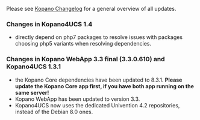 Please see [Kopano Changelog](https://documentation.kopano.io/kopano_changelog/) for a general overview of all updates.

### Changes in Kopano4UCS 1.4

* directly depend on php7 packages to resolve issues with packages choosing php5 variants when resolving dependencies.

### Changes in Kopano WebApp 3.3 final (3.3.0.610) and Kopano4UCS 1.3.1  

*   the Kopano Core dependencies have been updated to 8.3.1. **Please update the Kopano Core app first, if you have both app running on the same server!**
*   Kopano WebApp has been updated to version 3.3.
*   Kopano4UCS now uses the dedicated Univention 4.2 repositories, instead of the Debian 8.0 ones.
